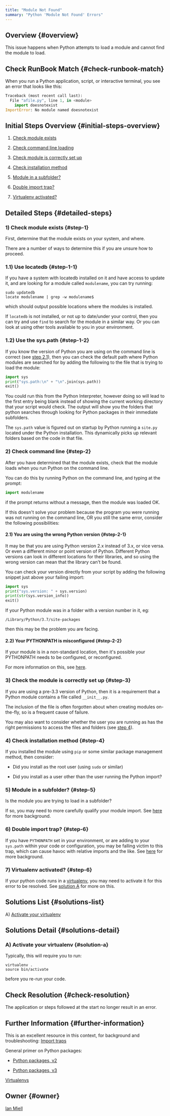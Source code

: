 ```yaml
---
title: "Module Not Found"
summary: "Python 'Module Not Found' Errors"
---
```


## Overview {#overview}

This issue happens when Python attempts to load a module and cannot find the module to load.

## Check RunBook Match {#check-runbook-match}

When you run a Python application, script, or interactive terminal, you see an error that looks like this:

```python
Traceback (most recent call last):
  File "afile.py", line 1, in <module>
    import doesnotexist
ImportError: No module named doesnotexist
```

## Initial Steps Overview {#initial-steps-overview}

[//]: # (double import?, name shadowing?, stale bytecode)

1) [Check module exists](#step-1)

2) [Check command line loading](#step-2)

3) [Check module is correctly set up](#step-3)

4) [Check installation method](#step-4)

5) [Module in a subfolder?](#step-5)

6) [Double import trap?](#step-6)

7) [Virtualenv activated?](#step-7)

## Detailed Steps {#detailed-steps}

### 1) Check module exists {#step-1}

First, determine that the module exists on your system, and where.

There are a number of ways to determine this if you are unsure how to proceed.

### 1.1) Use locatedb {#step-1-1}

If you have a system with locatedb installed on it and have access to update it, and are looking for a module called `modulename`, you can try running:

```shell
sudo updatedb
locate modulename | grep -w modulename$
```

which should output possible locations where the modules is installed.

If `locatedb` is not installed, or not up to date/under your control, then you can try and use `find` to search for the module in a similar way. Or you can look at using other tools available to you in your environment.

### 1.2) Use the sys.path {#step-1-2}

If you know the version of Python you are using on the command line is correct (see [step 2.1](#step-2-1)), then you can check the default path where Python modules are searched for by adding the following to the file that is trying to load the module:

```python
import sys
print("sys.path:\n" + "\n".join(sys.path))
exit()
```
You could run this from the Python Interpreter, however doing so will lead to the first entry being blank instead of showing the current working directory that your script would check. The output will show you the folders that python searches through looking for Python packages in their immediate subfolders.

The `sys.path` value is figured out on startup by Python running a `site.py` located under the Python installation. This dynamically picks up relevant folders based on the code in that file.

### 2) Check command line {#step-2}

After you have determined that the module exists, check that the module loads when you run Python on the command line.

You can do this by running Python on the command line, and typing at the prompt:

```python
import modulename
```

if the prompt returns without a message, then the module was loaded OK.

If this doesn't solve your problem because the program you were running was not running on the command line, OR you still the same error, consider the following possibilities:

#### 2.1) You are using the wrong Python version {#step-2-1}

It may be that you are using Python version 2.x instead of 3.x, or vice versa. Or even a different minor or point version of Python. Different Python versions can look in different locations for their libraries, and so using the wrong version can mean that the library can't be found.

You can check your version directly from your script by adding the following snippet just above your failing import:
```python
import sys
print("sys.version: " + sys.version)
print(str(sys.version_info))
exit()
```

If your Python module was in a folder with a version number in it, eg:

```shell
/Library/Python/3.7/site-packages
```

then this may be the problem you are facing.

#### 2.2) Your PYTHONPATH is misconfigured {#step-2-2}

If your module is in a non-standard location, then it's possible your PYTHONPATH needs to be configured, or reconfigured.

For more information on this, see [here](https://docs.python.org/3/using/cmdline.html#envvar-PYTHONPATH).

### 3) Check the module is correctly set up {#step-3}

If you are using a pre-3.3 version of Python, then it is a requirement that a Python module contains a file called `__init__.py`.

The inclusion of the file is often forgotten about when creating modules on-the-fly, so is a frequent cause of failure.

You may also want to consider whether the user you are running as has the right permissions to access the files and folders (see [step 4](#step-4)).

### 4) Check installation method {#step-4}

If you installed the module using `pip` or some similar package management method, then consider:

- Did you install as the root user (using `sudo` or similar)

- Did you install as a user other than the user running the Python import?

### 5) Module in a subfolder? {#step-5}

Is the module you are trying to load in a subfolder?

If so, you may need to more carefully qualify your module import. See [here](http://python-notes.curiousefficiency.org/en/latest/python_concepts/import_traps.html) for more background.

### 6) Double import trap? {#step-6}

If you have `PYTHONPATH` set in your environment, or are adding to your `sys.path` within your code or configuration, you may be falling victim to this trap, which can cause havoc with relative imports and the like. See [here](http://python-notes.curiousefficiency.org/en/latest/python_concepts/import_traps.html) for more background.

### 7) Virtualenv activated? {#step-6}

If your python code runs in a [virtualenv](https://docs.python.org/3/tutorial/venv.html), you may need to activate it for this error to be resolved. See [solution A](#solution-a) for more on this.

## Solutions List {#solutions-list}

A) [Activate your virtualenv](#solution-a)

## Solutions Detail {#solutions-detail}

### A) Activate your virtualenv {#solution-a}

Typically, this will require you to run:

```shell
virtualenv .
source bin/activate
```

before you re-run your code.

## Check Resolution {#check-resolution}

The application or steps followed at the start no longer result in an error.

## Further Information {#further-information}

This is an excellent resource in this context, for background and troubleshooting: [Import traps](http://python-notes.curiousefficiency.org/en/latest/python_concepts/import_traps.html)

General primer on Python packages:

- [Python packages, v2](https://docs.python.org/2/tutorial/modules.html#packages)

- [Python packages, v3](https://docs.python.org/3/tutorial/modules.html#packages)

[Virtualenvs](https://docs.python.org/3/tutorial/venv.html)

## Owner {#owner}

[Ian Miell](https://github.com/ianmiell)

[//]: # (REFERENCED DOCS)
[//]: # (https://askubuntu.com/questions/1017721/python-module-not-found-immediately-after-installing-it DONE)
[//]: # (https://docs.python.org/3/reference/import.html DONE)
[//]: # (http://python-notes.curiousefficiency.org/en/latest/python_concepts/import_traps.html TODO)
[//]: # (https://stackoverflow.com/questions/37233140/python-module-not-found DONE)
[//]: # ()
